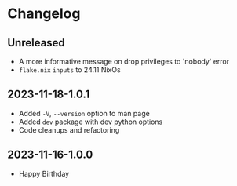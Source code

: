 # Changelog

## Unreleased

* A more informative message on drop privileges to 'nobody' error
* `flake.nix` `inputs` to 24.11 NixOs

## 2023-11-18-1.0.1

* Added `-V`, `--version` option to man page
* Added `dev` package with dev python options
* Code cleanups and refactoring

## 2023-11-16-1.0.0

* Happy Birthday
